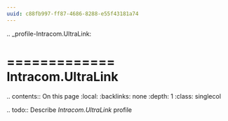 ```yaml
---
uuid: c88fb997-ff87-4686-8288-e55f43181a74
---
```

.. _profile-Intracom.UltraLink:

=============
Intracom.UltraLink
=============

.. contents:: On this page
    :local:
    :backlinks: none
    :depth: 1
    :class: singlecol

.. todo::
    Describe *Intracom.UltraLink* profile

